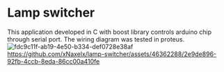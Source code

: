 # Lamp switcher
This application developed in C with boost library controls arduino chip through serial port.
The wiring diagram was tested in proteus.
![fdc9c11f-ab19-4e50-b334-def0728e38af](https://github.com/xNaxelx/lamp-switcher/assets/46362288/b95ff3a6-0072-4353-9128-9fe1726cbf96)
https://github.com/xNaxelx/lamp-switcher/assets/46362288/2e9de896-92fb-4ccb-8eda-86cc00a410fe

